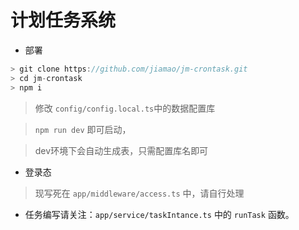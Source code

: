 # 计划任务系统

* 部署
```js
> git clone https://github.com/jiamao/jm-crontask.git
> cd jm-crontask
> npm i
```

> 修改 `config/config.local.ts`中的数据配置库

> `npm run dev` 即可启动，  

> dev环境下会自动生成表，只需配置库名即可


* 登录态
 > 现写死在 `app/middleware/access.ts` 中，请自行处理

* 任务编写请关注：`app/service/taskIntance.ts` 中的 `runTask` 函数。

